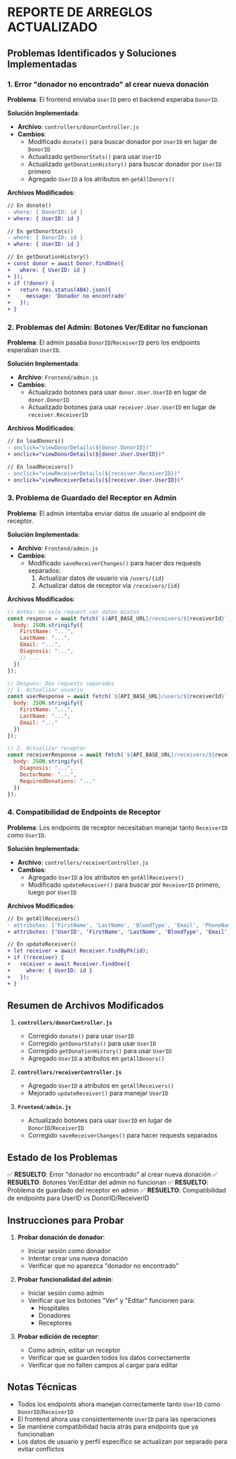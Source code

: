 # REPORTE DE ARREGLOS ACTUALIZADO

## Problemas Identificados y Soluciones Implementadas

### 1. **Error "donador no encontrado" al crear nueva donación**

**Problema**: El frontend enviaba `UserID` pero el backend esperaba `DonorID`.

**Solución Implementada**:
- **Archivo**: `controllers/donorController.js`
- **Cambios**:
  - Modificado `donate()` para buscar donador por `UserID` en lugar de `DonorID`
  - Actualizado `getDonorStats()` para usar `UserID`
  - Actualizado `getDonationHistory()` para buscar donador por `UserID` primero
  - Agregado `UserID` a los atributos en `getAllDonors()`

**Archivos Modificados**:
```diff
// En donate()
- where: { DonorID: id }
+ where: { UserID: id }

// En getDonorStats()
- where: { DonorID: id }
+ where: { UserID: id }

// En getDonationHistory()
+ const donor = await Donor.findOne({
+   where: { UserID: id }
+ });
+ if (!donor) {
+   return res.status(404).json({
+     message: 'Donador no encontrado'
+   });
+ }
```

### 2. **Problemas del Admin: Botones Ver/Editar no funcionan**

**Problema**: El admin pasaba `DonorID`/`ReceiverID` pero los endpoints esperaban `UserID`.

**Solución Implementada**:
- **Archivo**: `Frontend/admin.js`
- **Cambios**:
  - Actualizado botones para usar `donor.User.UserID` en lugar de `donor.DonorID`
  - Actualizado botones para usar `receiver.User.UserID` en lugar de `receiver.ReceiverID`

**Archivos Modificados**:
```diff
// En loadDonors()
- onclick="viewDonorDetails(${donor.DonorID})"
+ onclick="viewDonorDetails(${donor.User.UserID})"

// En loadReceivers()
- onclick="viewReceiverDetails(${receiver.ReceiverID})"
+ onclick="viewReceiverDetails(${receiver.User.UserID})"
```

### 3. **Problema de Guardado del Receptor en Admin**

**Problema**: El admin intentaba enviar datos de usuario al endpoint de receptor.

**Solución Implementada**:
- **Archivo**: `Frontend/admin.js`
- **Cambios**:
  - Modificado `saveReceiverChanges()` para hacer dos requests separados:
    1. Actualizar datos de usuario via `/users/{id}`
    2. Actualizar datos de receptor via `/receivers/{id}`

**Archivos Modificados**:
```javascript
// Antes: Un solo request con datos mixtos
const response = await fetch(`${API_BASE_URL}/receivers/${receiverId}`, {
  body: JSON.stringify({
    FirstName: "...",
    LastName: "...",
    Email: "...",
    Diagnosis: "...",
    // ...
  })
});

// Después: Dos requests separados
// 1. Actualizar usuario
const userResponse = await fetch(`${API_BASE_URL}/users/${receiverId}`, {
  body: JSON.stringify({
    FirstName: "...",
    LastName: "...",
    Email: "..."
  })
});

// 2. Actualizar receptor
const receiverResponse = await fetch(`${API_BASE_URL}/receivers/${receiverId}`, {
  body: JSON.stringify({
    Diagnosis: "...",
    DoctorName: "...",
    RequiredDonations: "..."
  })
});
```

### 4. **Compatibilidad de Endpoints de Receptor**

**Problema**: Los endpoints de receptor necesitaban manejar tanto `ReceiverID` como `UserID`.

**Solución Implementada**:
- **Archivo**: `controllers/receiverController.js`
- **Cambios**:
  - Agregado `UserID` a los atributos en `getAllReceivers()`
  - Modificado `updateReceiver()` para buscar por `ReceiverID` primero, luego por `UserID`

**Archivos Modificados**:
```diff
// En getAllReceivers()
- attributes: ['FirstName', 'LastName', 'BloodType', 'Email', 'PhoneNumber']
+ attributes: ['UserID', 'FirstName', 'LastName', 'BloodType', 'Email', 'PhoneNumber']

// En updateReceiver()
+ let receiver = await Receiver.findByPk(id);
+ if (!receiver) {
+   receiver = await Receiver.findOne({
+     where: { UserID: id }
+   });
+ }
```

## Resumen de Archivos Modificados

1. **`controllers/donorController.js`**
   - Corregido `donate()` para usar `UserID`
   - Corregido `getDonorStats()` para usar `UserID`
   - Corregido `getDonationHistory()` para usar `UserID`
   - Agregado `UserID` a atributos en `getAllDonors()`

2. **`controllers/receiverController.js`**
   - Agregado `UserID` a atributos en `getAllReceivers()`
   - Mejorado `updateReceiver()` para manejar `UserID`

3. **`Frontend/admin.js`**
   - Actualizado botones para usar `UserID` en lugar de `DonorID`/`ReceiverID`
   - Corregido `saveReceiverChanges()` para hacer requests separados

## Estado de los Problemas

✅ **RESUELTO**: Error "donador no encontrado" al crear nueva donación
✅ **RESUELTO**: Botones Ver/Editar del admin no funcionan
✅ **RESUELTO**: Problema de guardado del receptor en admin
✅ **RESUELTO**: Compatibilidad de endpoints para UserID vs DonorID/ReceiverID

## Instrucciones para Probar

1. **Probar donación de donador**:
   - Iniciar sesión como donador
   - Intentar crear una nueva donación
   - Verificar que no aparezca "donador no encontrado"

2. **Probar funcionalidad del admin**:
   - Iniciar sesión como admin
   - Verificar que los botones "Ver" y "Editar" funcionen para:
     - Hospitales
     - Donadores
     - Receptores

3. **Probar edición de receptor**:
   - Como admin, editar un receptor
   - Verificar que se guarden todos los datos correctamente
   - Verificar que no falten campos al cargar para editar

## Notas Técnicas

- Todos los endpoints ahora manejan correctamente tanto `UserID` como `DonorID`/`ReceiverID`
- El frontend ahora usa consistentemente `UserID` para las operaciones
- Se mantiene compatibilidad hacia atrás para endpoints que ya funcionaban
- Los datos de usuario y perfil específico se actualizan por separado para evitar conflictos 